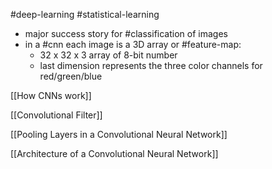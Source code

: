 #deep-learning #statistical-learning 

- major success story for #classification of images
- in a #cnn each image is a 3D array or #feature-map:
	- 32 x 32 x 3 array of 8-bit number
	- last dimension represents the three color channels for red/green/blue

[[How CNNs work]]

[[Convolutional Filter]]

[[Pooling Layers in a Convolutional Neural Network]]

[[Architecture of a Convolutional Neural Network]]

